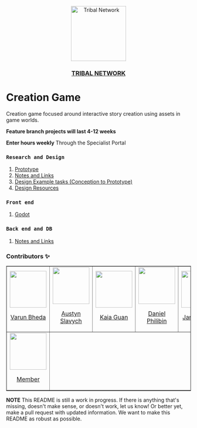 <div align='center'>
  <a href='Link to view' target='_blank'>
  <img src='https://avatars.githubusercontent.com/u/63391280?v=4' alt='Tribal Network' width='150px' />
  <h3>TRIBAL NETWORK</h3>
  </a>
</div>


# Creation Game
Creation game focused around interactive story creation using assets in game worlds.

**Feature branch projects will last 4-12 weeks**

**Enter hours weekly**
Through the Specialist Portal



### `Research and Design`
1. [Prototype](https://www.figma.com/file/kvfo8Eon1JOlSO8Kui7l9e/Creation-Game%3A-Live-2.0?node-id=56%3A2)
2. [Notes and Links](https://drive.google.com/drive/folders/1tYQoi6_NQvnKW7vSjiKrByHtQhpVTcuY?usp=sharing)
3. [Design Example tasks (Conception to Prototype)](https://drive.google.com/drive/folders/10I2b-pMYGlP3bN_0dKU7BXKt7knwrp_4?usp=sharing)
4. [Design Resources](https://docs.google.com/document/d/1nYnTdHjuO2bejNhLG1hWU6wblm9Twq3h/edit?usp=sharing&ouid=115223206571185626008&rtpof=true&sd=true)

### `Front end`

1. [Godot](https://godotengine.org/)

### `Back end and DB`
1. [Notes and Links](https://docs.google.com/document/d/1R-UKLMSs3p1KZQg_RnNJJLTZQrZuWjMaMcu23Fra9dg/edit?usp=sharing)


### Contributors ✨

<table border='1px'>
  <tr>
    <td>
      <a href="Github link" target="_blank">
        <img src='Github Avatar' alt='' width='100px'>
        <p align='center'>Varun Bheda</p>
      </a>
    </td>
    <td>
      <a href="Github link" target="_blank">
        <img src='Github Avatar' alt='' width='100px'>
        <p align='center'>Austyn Slavych</p>
      </a>
    </td>
    <td>
      <a href="Github link" target="_blank">
        <img src='Github Avatar' alt='' width='100px'>
        <p align='center'>Kaia Guan</p>
      </a>
    </td>
    <td>
      <a href="Github link" target="_blank">
        <img src='Github Avatar' alt='' width='100px'>
        <p align='center'>Daniel Philibin</p>
      </a>
    </td>
    <td>
      <a href="Github link" target="_blank">
        <img src='Github Avatar' alt='' width='100px'>
        <p align='center'>Janine Kong</p>
      </a>
    </td>
    <td>
      <a href="Github link" target="_blank">
        <img src='Github Avatar' alt='' width='100px'>
        <p align='center'>Brandon Cay</p>
      </a>
    </td>
    <td>
      <a href="Github link" target="_blank">
        <img src='Github Avatar' alt='' width='100px'>
        <p align='center'>Member</p>
      </a>
    </td>
    <td>
      <a href="Github link" target="_blank">
        <img src='Github Avatar' alt='' width='100px'>
        <p align='center'>Member</p>
      </a>
    </td>
  </tr>
<!-- 2   -->
  <tr>
    <td>
      <a href="Github link" target="_blank">
        <img src='Github Avatar' alt='' width='100px'>
        <p align='center'>Member</p>
      </a>
    </td>
  </tr>
</table>



**NOTE** This README is still a work in progress. If there is anything that's missing, doesn't make sense, or doesn't work, let us know! Or better yet, make a pull request with updated information. We want to make this README as robust as possible.
